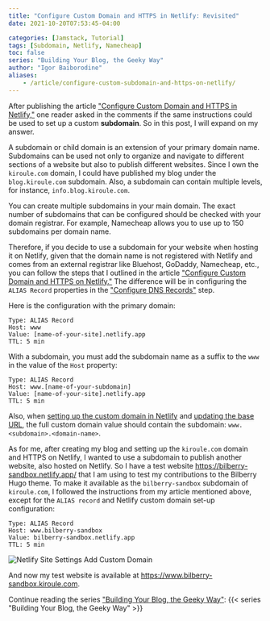 ```yaml
---
title: "Configure Custom Domain and HTTPS in Netlify: Revisited"
date: 2021-10-20T07:53:45-04:00

categories: [Jamstack, Tutorial]
tags: [Subdomain, Netlify, Namecheap]
toc: false
series: "Building Your Blog, the Geeky Way"
author: "Igor Baiborodine"
aliases:
    - /article/configure-custom-subdomain-and-https-on-netlify/
---
```


After publishing the article ["Configure Custom Domain and HTTPS in Netlify,"](/article/configure-custom-domain-and-https-in-netlify) one reader asked in the comments if the same instructions could be used to set up a custom **subdomain**.
So in this post, I will expand on my answer.

<!--more-->

A subdomain or child domain is an extension of your primary domain name. 
Subdomains can be used not only to organize and navigate to different sections of a website but also to publish different websites. 
Since I own the `kiroule.com` domain, I could have published my blog under the `blog.kiroule.com` subdomain. Also, a subdomain can contain multiple levels, for instance, `info.blog.kiroule.com`.

You can create multiple subdomains in your main domain. 
The exact number of subdomains that can be configured should be checked with your domain registrar. 
For example, Namecheap allows you to use up to 150 subdomains per domain name.

Therefore, if you decide to use a subdomain for your website when hosting it on Netlify, given that the domain name is not registered with Netlify and comes from an external registrar like Bluehost, GoDaddy, Namecheap, etc., you can follow the steps that I outlined in the article ["Configure Custom Domain and HTTPS on Netlify."](/article/configure-custom-domain-and-https-in-netlify) 
The difference will be in configuring the `ALIAS Record` properties in the ["Configure DNS Records"](/article/configure-custom-domain-and-https-in-netlify/#configure-dns-records) step.

Here is the configuration with the primary domain:
```plaintext
Type: ALIAS Record
Host: www
Value: [name-of-your-site].netlify.app
TTL: 5 min
```

With a subdomain, you must add the subdomain name as a suffix to the `www` in the value of the `Host` property:
```plaintext
Type: ALIAS Record
Host: www.[name-of-your-subdomain]
Value: [name-of-your-site].netlify.app
TTL: 5 min
```

Also, when [setting up the custom domain in Netlify](/article/configure-custom-domain-and-https-in-netlify/#set-up-custom-domain) and [updating the base URL](/article/configure-custom-domain-and-https-in-netlify/#update-base-url), the full custom domain value should contain the subdomain: `www.<subdomain>.<domain-name>`.

As for me, after creating my blog and setting up the `kiroule.com` domain and HTTPS on Netlify, I wanted to use a subdomain to publish another website, also hosted on Netlify. 
So I have a test website https://bilberry-sandbox.netlify.app/ that I am using to test my contributions to the Bilberry Hugo theme. 
To make it available as the `bilberry-sandbox` subdomain of `kiroule.com`, I followed the instructions from my article mentioned above, except for the `ALIAS record` and Netlify custom domain set-up configuration:

```
Type: ALIAS Record
Host: www.bilberry-sandbox
Value: bilberry-sandbox.netlify.app
TTL: 5 min
```

![Netlify Site Settings Add Custom Domain](/img/content/article/configure-custom-domain-and-https-in-netlify-revisited/netlify-site-settings-add-custom-domain.png)

And now my test website is available at https://www.bilberry-sandbox.kiroule.com.

Continue reading the series ["Building Your Blog, the Geeky Way"](/series/building-your-blog-the-geeky-way/):
{{< series "Building Your Blog, the Geeky Way" >}}
